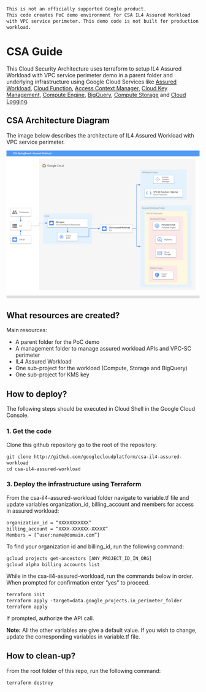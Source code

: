 ```
This is not an officially supported Google product.
This code creates PoC demo environment for CSA IL4 Assured Workload with VPC service perimeter. This demo code is not built for production workload. 
```

# CSA Guide
This Cloud Security Architecture uses terraform to setup IL4 Assured Workload with VPC service perimeter demo in a parent folder and underlying infrastructure using Google Cloud Services like [Assured Workload](https://cloud.google.com/assured-workloads), [Cloud Function](https://cloud.google.com/functions), [Access Context Manager](https://cloud.google.com/access-context-manager), [Cloud Key Management](https://cloud.google.com/security-key-management), [Compute Engine](https://cloud.google.com/compute), [BigQuery](https://cloud.google.com/bigquery), [Compute Storage](https://cloud.google.com/storage)  and [Cloud Logging](https://cloud.google.com/logging).


## CSA Architecture Diagram
The image below describes the architecture of IL4 Assured Workload with VPC service perimeter.

![Architecture Diagram](./csa-architecture-aw.png)



## What resources are created?
Main resources:
- A parent folder for the PoC demo
- A management folder to manage assured workload APIs and VPC-SC perimeter
- IL4 Assured Workload
- One sub-project for the workload (Compute, Storage and BigQuery)
- One sub-project for KMS key



## How to deploy?
The following steps should be executed in Cloud Shell in the Google Cloud Console. 

### 1. Get the code
Clone this github repository go to the root of the repository.

``` 
git clone http://github.com/googlecloudplatform/csa-il4-assured-workload
cd csa-il4-assured-workload
```

### 3. Deploy the infrastructure using Terraform

From the csa-il4-assured-workload folder navigate to variable.tf file and update variables organization_id, billing_account and members for access in assured workload:

```
organization_id = “XXXXXXXXXXX”
billing_account = “XXXX-XXXXXX-XXXXX”
Members = [“user:name@domain.com”]
```


To find your  organization id and billing_id, run the following command: 
```
gcloud projects get-ancestors [ANY_PROJECT_ID_IN_ORG]
gcloud alpha billing accounts list
```

While in the csa-il4-assured-workload, run the commands below in order. When prompted for confirmation enter “yes” to proceed.
```
terraform init
terraform apply -target=data.google_projects.in_perimeter_folder
terraform apply
```
If prompted, authorize the API call.

**Note:** All the other variables are give a default value. If you wish to change, update the corresponding variables in variable.tf file.



## How to clean-up?

From the root folder of this repo, run the following command:
```
terraform destroy
```







